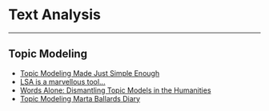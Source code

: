 # Text Analysis

---

## Topic Modeling

* [Topic Modeling Made Just Simple Enough](https://tedunderwood.com/2012/04/07/topic-modeling-made-just-simple-enough/)
* [LSA is a marvellous tool...](https://tedunderwood.com/2011/10/16/lsa-is-a-marvellous-tool-but-humanists-may-no-use-it-the-way-computer-scientists-do/)
* [Words Alone: Dismantling Topic Models in the Humanities](http://journalofdigitalhumanities.org/2-1/words-alone-by-benjamin-m-schmidt/)
* [Topic Modeling Marta Ballards Diary](http://www.cameronblevins.org/posts/topic-modeling-martha-ballards-diary/)
